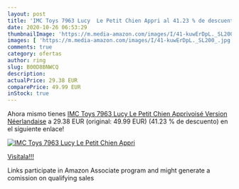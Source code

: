 ```yaml
---
layout: post
title: 'IMC Toys 7963 Lucy  Le Petit Chien Appri al 41.23 % de descuento'
date: 2020-10-26 06:53:29
thumbnailImage: 'https://m.media-amazon.com/images/I/41-kuwErDpL._SL200_.jpg'
images: [ 'https://m.media-amazon.com/images/I/41-kuwErDpL._SL200_.jpg' ]
comments: true
category: ofertas
author: ring
slug: B00D8BNWCQ
description:
actualPrice: 29.38 EUR
comparePrice: 49.99 EUR
inStock: true
---
```


Ahora mismo tienes [IMC Toys 7963 Lucy  Le Petit Chien Apprivoisé  Version Néerlandaise](https://www.amazon.fr/dp/B00D8BNWCQ/?tag=tolees0d-21) a 29.38 EUR (original: 49.99 EUR) (41.23 %  de descuento) en el siguiente enlace!

[![IMC Toys 7963 Lucy  Le Petit Chien Appri](https://m.media-amazon.com/images/I/41-kuwErDpL._SL200_.jpg)](https://www.amazon.fr/dp/B00D8BNWCQ/?tag=tolees0d-21)

[Visítala!!!](https://www.amazon.fr/dp/B00D8BNWCQ/?tag=tolees0d-21)

Links participate in Amazon Associate program and might generate a comission on qualifying sales

